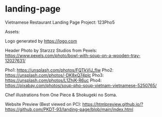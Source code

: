 # landing-page
Vietnamese Restaurant Landing Page Project: 123Pho5



Assets:

Logo generated by https://logo.com

Header Photo by Starzzz Studios from Pexels: https://www.pexels.com/photo/bowl-with-soup-on-a-wooden-tray-12027631/

Pho1: https://unsplash.com/photos/FQTkVlJ_fIw
Pho2: https://unsplash.com/photos/-DK8xQ74plc
Pho3: https://unsplash.com/photos/L1ZhjK-R6uc
Pho4: https://pixabay.com/photos/soup-pho-soup-vietnam-vietnamese-5250765/

Chef illustrations from One Piece & Shokugeki no Soma.

Website Preview (Best viewed on PC): https://htmlpreview.github.io/?https://github.com/PKDT-93/landing-page/blob/main/index.html